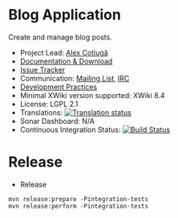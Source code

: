 # Blog Application

Create and manage blog posts.

* Project Lead: [Alex Cotiugă](http://www.xwiki.org/xwiki/bin/view/XWiki/acotiuga)
* [Documentation & Download](http://extensions.xwiki.org/xwiki/bin/view/Extension/Blog+Application)
* [Issue Tracker](https://jira.xwiki.org/browse/BLOG)
* Communication: [Mailing List](http://dev.xwiki.org/xwiki/bin/view/Community/MailingLists), [IRC](http://dev.xwiki.org/xwiki/bin/view/Community/IRC)
* [Development Practices](http://dev.xwiki.org)
* Minimal XWiki version supported: XWiki 8.4
* License: LGPL 2.1
* Translations: [![Translation status](https://l10n.xwiki.org/widgets/xwiki-contrib/-/blog-translations/svg-badge.svg)](https://l10n.xwiki.org/projects/xwiki-contrib/blog-translations/)
* Sonar Dashboard: N/A
* Continuous Integration Status: [![Build Status](http://ci.xwiki.org/job/XWiki%20Contrib/job/application-blog/job/master/badge/icon)](http://ci.xwiki.org/job/XWiki%20Contrib/job/application-blog/job/master/)

# Release

* Release

```
mvn release:prepare -Pintegration-tests
mvn release:perform -Pintegration-tests
```
